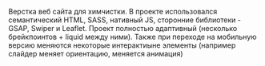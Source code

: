 Верстка веб сайта для химчистки. В проекте использовался семантический HTML, SASS, нативный JS, сторонние библиотеки - GSAP, Swiper и Leaflet. Проект полностью адаптивный (несколько брейкпоинтов + liquid между ними). Также при переходе на мобильную версию меняются некоторые интерактиыне элементы (например слайдер меняет ориентацию, меняется анимация)
